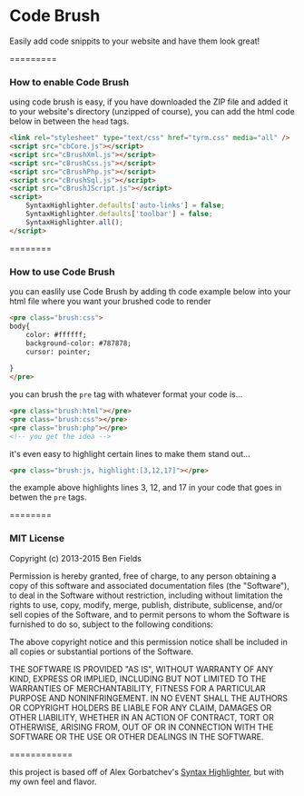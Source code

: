 Code Brush
==========
Easily add code snippits to your website and have them look great!

=========

### How to enable Code Brush

using code brush is easy, if you have downloaded the ZIP file and added it to your website's directory (unzipped of course), you can add the html code below in between the <code>head</code> tags.

```html
<link rel="stylesheet" type="text/css" href="tyrm.css" media="all" />
<script src="cbCore.js"></script>
<script src="cBrushXml.js"></script>
<script src="cBrushCss.js"></script>
<script src="cBrushPhp.js"></script>
<script src="cBrushSql.js"></script>
<script src="cBrushJScript.js"></script>   
<script>
    SyntaxHighlighter.defaults['auto-links'] = false;
    SyntaxHighlighter.defaults['toolbar'] = false;
    SyntaxHighlighter.all();
</script>

```

========

### How to use Code Brush

you can easlily use Code Brush by adding th code example below into your html file where you want your brushed code to render


```html
<pre class="brush:css">
body{
    color: #ffffff;
    background-color: #787878;
    cursor: pointer;
    
}
</pre>
```

you can brush the <code>pre</code> tag with whatever format your code is...

```html
<pre class="brush:html"></pre>
<pre class="brush:css"></pre>
<pre class="brush:php"></pre>
<!-- you get the idea -->
```
 it's even easy to highlight certain lines to make them stand out...
 
```html
<pre class="brush:js, highlight:[3,12,17]"></pre>
```

the example above highlights lines 3, 12, and 17 in your code that goes in betwen the <code>pre</code> tags.

========

### MIT License

Copyright (c) 2013-2015 Ben Fields

Permission is hereby granted, free of charge, to any person obtaining a copy of
this software and associated documentation files (the "Software"), to deal in
the Software without restriction, including without limitation the rights to
use, copy, modify, merge, publish, distribute, sublicense, and/or sell copies of
the Software, and to permit persons to whom the Software is furnished to do so,
subject to the following conditions:

The above copyright notice and this permission notice shall be included in all
copies or substantial portions of the Software.

THE SOFTWARE IS PROVIDED "AS IS", WITHOUT WARRANTY OF ANY KIND, EXPRESS OR
IMPLIED, INCLUDING BUT NOT LIMITED TO THE WARRANTIES OF MERCHANTABILITY, FITNESS
FOR A PARTICULAR PURPOSE AND NONINFRINGEMENT. IN NO EVENT SHALL THE AUTHORS OR
COPYRIGHT HOLDERS BE LIABLE FOR ANY CLAIM, DAMAGES OR OTHER LIABILITY, WHETHER
IN AN ACTION OF CONTRACT, TORT OR OTHERWISE, ARISING FROM, OUT OF OR IN
CONNECTION WITH THE SOFTWARE OR THE USE OR OTHER DEALINGS IN THE SOFTWARE.

============

this project is based off of Alex Gorbatchev's [Syntax Highlighter](https://github.com/alexgorbatchev/SyntaxHighlighter), but with my own feel and flavor.
